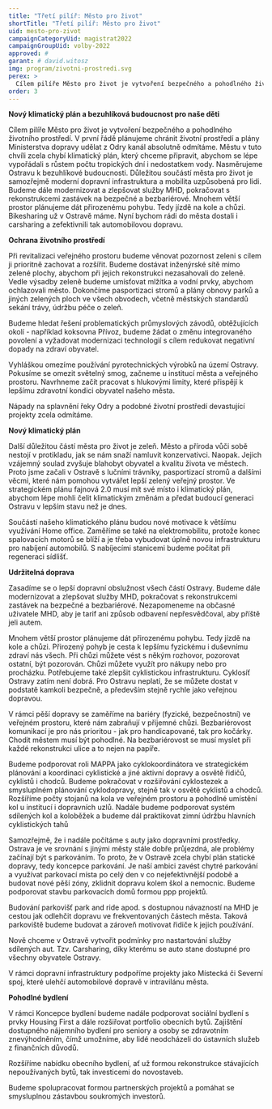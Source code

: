 ```yaml
---
title: "Třetí pilíř: Město pro život"
shortTitle: "Třetí pilíř: Město pro život"
uid: mesto-pro-zivot
campaignCategoryUid: magistrat2022
campaignGroupUid: volby-2022
approved: #
garant: # david.witosz
img: program/zivotni-prostredi.svg
perex: >
  Cílem pilíře Město pro život je vytvoření bezpečného a pohodlného životního prostředí.
order: 3
---
```


**Nový klimatický plán a bezuhlíková budoucnost pro naše děti**

Cílem pilíře Město pro život je vytvoření bezpečného a pohodlného životního prostředí. V první řádě plánujeme chránit životní prostředí a plány Ministerstva dopravy udělat z Odry kanál absolutně odmítáme. Městu v tuto chvíli zcela chybí klimatický plán, který chceme připravit, abychom se lépe vypořádali s růstem počtu tropických dní i nedostatkem vody. Nasměrujeme Ostravu k bezuhlíkové budoucnosti. Důležitou součástí města pro život je samozřejmě moderní dopravní infrastruktura a mobilita uzpůsobená pro lidi. Budeme dále modernizovat a zlepšovat služby MHD, pokračovat s rekonstrukcemi zastávek na bezpečné a bezbariérové. Mnohem větší prostor plánujeme dát přirozenému pohybu. Tedy jízdě na kole a chůzi. Bikesharing už v Ostravě máme. Nyní bychom rádi do města dostali i carsharing a zefektivnili tak automobilovou dopravu.

**Ochrana životního prostředí**

Při revitalizaci veřejného prostoru budeme věnovat pozornost zeleni s cílem ji prioritně zachovat a rozšířit. Budeme dostávat inženýrské sítě mimo zelené plochy, abychom při jejich rekonstrukci nezasahovali do zeleně. Vedle výsadby zeleně budeme umísťovat mlžítka a vodní prvky, abychom ochlazovali město. Dokončíme pasportizaci stromů a plány obnovy parků a jiných zelených ploch ve všech obvodech, včetně městských standardů sekání trávy, údržbu péče o zeleň.

Budeme hledat řešení problematických průmyslových závodů, obtěžujících okolí - například koksovna Přívoz, budeme žádat o změnu integrovaného povolení a vyžadovat modernizaci technologií s cílem redukovat negativní dopady na zdraví obyvatel.

Vyhláškou omezíme používání pyrotechnických výrobků na území Ostravy. Pokusíme se omezit světelný smog, začneme u institucí města a veřejného prostoru. Navrhneme začít pracovat s hlukovými limity, které přispějí k lepšímu zdravotní kondici obyvatel našeho města.

Nápady na splavnění řeky Odry a podobné životní prostředí devastující projekty zcela odmítáme.

**Nový klimatický plán**

Další důležitou částí města pro život je zeleň. Město a příroda vůči sobě nestojí v protikladu, jak se nám snaží namluvit konzervativci. Naopak. Jejich vzájemný soulad zvyšuje blahobyt obyvatel a kvalitu života ve městech. Proto jsme začali v Ostravě s lučními trávníky, pasportizací stromů a dalšími věcmi, které nám pomohou vytvářet lepší zelený veřejný prostor. Ve strategickém plánu fajnová 2.0 musí mít své místo i klimatický plán, abychom lépe mohli čelit klimatickým změnám a předat budoucí generaci Ostravu v lepším stavu než je dnes. 

Součástí našeho klimatického plánu budou nové motivace k většímu využívání Home office. Zaměříme se také na elektromobilitu, protože konec spalovacích motorů se blíží a je třeba vybudovat úplně novou infrastrukturu pro nabíjení automobilů. S nabíjecími stanicemi budeme počítat při regeneraci sídlišť.

**Udržitelná doprava**

Zasadíme se o lepší dopravní obslužnost všech částí Ostravy. Budeme dále modernizovat a zlepšovat služby MHD, pokračovat s rekonstrukcemi zastávek na bezpečné a bezbariérové. Nezapomeneme na občasné uživatele MHD, aby je tarif ani způsob odbavení nepřesvědčoval, aby příště jeli autem.

Mnohem větší prostor plánujeme dát přirozenému pohybu. Tedy jízdě na kole a chůzi. Přirozený pohyb je cesta k lepšímu fyzickému i duševnímu zdraví nás všech. Při chůzi můžete vést s někým rozhovor, pozorovat ostatní, být pozorován. Chůzi můžete využít pro nákupy nebo pro procházku. Potřebujeme také zlepšit cyklistickou infrastrukturu. Cyklosíť Ostravy zatím není dobrá. Pro Ostravu neplatí, že se můžete dostat v podstatě kamkoli bezpečně, a především stejně rychle jako veřejnou dopravou.

V rámci pěší dopravy se zaměříme na bariéry (fyzické, bezpečnostní) ve veřejném prostoru, které nám zabraňují v příjemné chůzi. Bezbariérovost komunikací je pro nás prioritou - jak pro handicapované, tak pro kočárky. Chodit městem musí být pohodlné. Na bezbariérovost se musí myslet při každé rekonstrukci ulice a to nejen na papíře.

Budeme podporovat roli MAPPA jako cyklokoordinátora ve strategickém plánování a koordinaci cyklistické a jiné aktivní dopravy a osvětě řidičů, cyklistů i chodců. Budeme pokračovat v rozšiřování cyklostezek a smysluplném plánování cyklodopravy, stejně tak v osvětě cyklistů a chodců. Rozšíříme počty stojanů na kola ve veřejném prostoru a pohodlné umístění kol u institucí i dopravních uzlů. Nadále budeme podporovat systém sdílených kol a koloběžek a budeme dál praktikovat zimní údržbu hlavních cyklistických tahů 

Samozřejmě, že i nadále počítáme s auty jako dopravními prostředky. Ostrava je ve srovnání s jinými městy stále dobře průjezdná, ale problémy začínají být s parkováním. To proto, že v Ostravě zcela chybí plán statické dopravy, tedy koncepce parkování. Je naší ambici zavést chytré parkování a využívat parkovací místa po celý den v co nejefektivnější podobě a budovat nové pěší zóny, zklidnit dopravu kolem škol a nemocnic. Budeme podporovat stavbu parkovacích domů formou ppp projektů. 

Budování parkovišť park and ride apod.  s dostupnou návazností na MHD je cestou jak odlehčit dopravu ve frekventovaných částech města. Taková parkoviště budeme budovat a zároveň motivovat řidiče k jejich používání. 

Nově chceme v Ostravě vytvořit podmínky pro nastartování služby sdílených aut. Tzv. Carsharing, díky kterému se auto stane dostupné pro všechny obyvatele Ostravy.

V rámci dopravní infrastruktury podpoříme projekty jako Místecká či Severní spoj, které ulehčí automobilové dopravě v intravilánu města.

**Pohodlné bydlení**

V rámci Koncepce bydlení budeme nadále podporovat sociální bydlení s prvky Housing First a dále rozšiřovat portfolio obecních bytů. Zajištění dostupného nájemního bydlení pro seniory a osoby se zdravotním znevýhodněním, čímž umožníme, aby lidé neodcházeli do ústavních služeb z finančních důvodů.

Rozšíříme nabídku obecního bydlení, ať už formou rekonstrukce stávajících nepoužívaných bytů, tak investicemi do novostaveb. 

Budeme spolupracovat formou partnerských projektů a pomáhat se smysluplnou zástavbou soukromých investorů.


